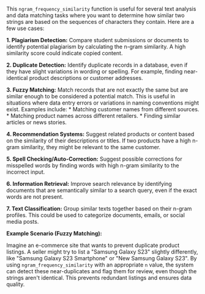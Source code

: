 This `ngram_frequency_similarity` function is useful for several text analysis and data matching tasks where you want to determine how similar two strings are based on the sequences of characters they contain. Here are a few use cases:

**1. Plagiarism Detection:**  Compare student submissions or documents to identify potential plagiarism by calculating the n-gram similarity. A high similarity score could indicate copied content.

**2. Duplicate Detection:** Identify duplicate records in a database, even if they have slight variations in wording or spelling. For example, finding near-identical product descriptions or customer addresses.

**3. Fuzzy Matching:**  Match records that are not exactly the same but are similar enough to be considered a potential match.  This is useful in situations where data entry errors or variations in naming conventions might exist. Examples include:
    * Matching customer names from different sources.
    * Matching product names across different retailers.
    * Finding similar articles or news stories.

**4. Recommendation Systems:** Suggest related products or content based on the similarity of their descriptions or titles.  If two products have a high n-gram similarity, they might be relevant to the same customer.

**5. Spell Checking/Auto-Correction:**  Suggest possible corrections for misspelled words by finding words with high n-gram similarity to the incorrect input.

**6. Information Retrieval:**  Improve search relevance by identifying documents that are semantically similar to a search query, even if the exact words are not present.

**7. Text Classification:** Group similar texts together based on their n-gram profiles.  This could be used to categorize documents, emails, or social media posts.

**Example Scenario (Fuzzy Matching):**

Imagine an e-commerce site that wants to prevent duplicate product listings.  A seller might try to list a "Samsung Galaxy S23" slightly differently, like "Samsung Galaxy S23 Smartphone" or "New Samsung Galaxy S23". By using `ngram_frequency_similarity` with an appropriate `n` value, the system can detect these near-duplicates and flag them for review, even though the strings aren't identical. This prevents redundant listings and ensures data quality.
